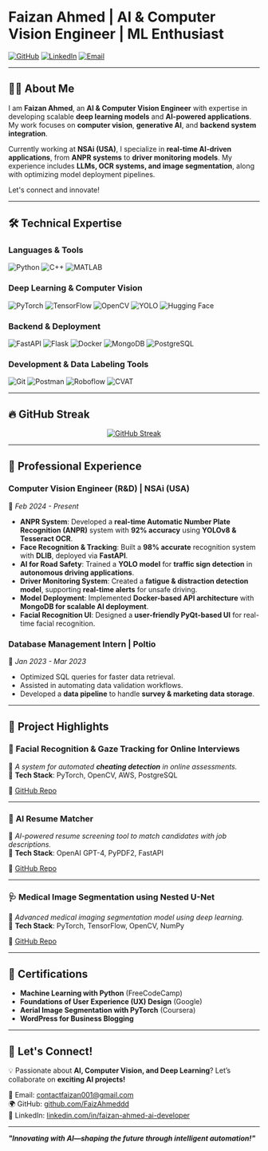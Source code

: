 # Faizan Ahmed | AI & Computer Vision Engineer | ML Enthusiast

[![GitHub](https://img.shields.io/badge/GitHub-FaizAhmeddd-171515?style=for-the-badge&logo=github)](https://github.com/FaizAhmeddd)
[![LinkedIn](https://img.shields.io/badge/LinkedIn-faizan--ahmed-0077B5?style=for-the-badge&logo=linkedin)](https://linkedin.com/in/faizan-ahmed-ai-developer/)
[![Email](https://img.shields.io/badge/Email-contactfaizan001@gmail.com-D14836?style=for-the-badge&logo=gmail)](mailto:contactfaizan001@gmail.com)

---

## 🧑‍💻 **About Me**

I am **Faizan Ahmed**, an **AI & Computer Vision Engineer** with expertise in developing scalable **deep learning models** and **AI-powered applications**. My work focuses on **computer vision**, **generative AI**, and **backend system integration**.

Currently working at **NSAi (USA)**, I specialize in **real-time AI-driven applications**, from **ANPR systems** to **driver monitoring models**. My experience includes **LLMs, OCR systems, and image segmentation**, along with optimizing model deployment pipelines.

Let's connect and innovate!

---

## 🛠 **Technical Expertise**

### **Languages & Tools**
![Python](https://img.shields.io/badge/Python-3670A0?style=for-the-badge&logo=python&logoColor=ffdd54)
![C++](https://img.shields.io/badge/C%2B%2B-00599C?style=for-the-badge&logo=c%2B%2B&logoColor=white)
![MATLAB](https://img.shields.io/badge/MATLAB-0076A8?style=for-the-badge&logo=mathworks&logoColor=white)

### **Deep Learning & Computer Vision**
![PyTorch](https://img.shields.io/badge/PyTorch-EE4C2C?style=for-the-badge&logo=pytorch&logoColor=white)
![TensorFlow](https://img.shields.io/badge/TensorFlow-FF6F00?style=for-the-badge&logo=TensorFlow&logoColor=white)
![OpenCV](https://img.shields.io/badge/OpenCV-5C3EE8?style=for-the-badge&logo=opencv&logoColor=white)
![YOLO](https://img.shields.io/badge/YOLO-00FFFF?style=for-the-badge&logo=YOLO&logoColor=black)
![Hugging Face](https://img.shields.io/badge/Hugging%20Face-F7931E?style=for-the-badge&logo=huggingface&logoColor=white)

### **Backend & Deployment**
![FastAPI](https://img.shields.io/badge/FastAPI-009688?style=for-the-badge&logo=fastapi&logoColor=white)
![Flask](https://img.shields.io/badge/Flask-000000?style=for-the-badge&logo=flask&logoColor=white)
![Docker](https://img.shields.io/badge/Docker-2496ED?style=for-the-badge&logo=docker&logoColor=white)
![MongoDB](https://img.shields.io/badge/MongoDB-4EA94B?style=for-the-badge&logo=mongodb&logoColor=white)
![PostgreSQL](https://img.shields.io/badge/PostgreSQL-336791?style=for-the-badge&logo=postgresql&logoColor=white)

### **Development & Data Labeling Tools**
![Git](https://img.shields.io/badge/Git-F05032?style=for-the-badge&logo=git&logoColor=white)
![Postman](https://img.shields.io/badge/Postman-FF6C37?style=for-the-badge&logo=postman&logoColor=white)
![Roboflow](https://img.shields.io/badge/Roboflow-4A90E2?style=for-the-badge&logo=roboflow&logoColor=white)
![CVAT](https://img.shields.io/badge/CVAT-FF6C37?style=for-the-badge&logo=cvat&logoColor=white)

---

## 🔥 **GitHub Streak**

<div align="center">
  
[![GitHub Streak](https://github-readme-streak-stats.herokuapp.com?user=FaizAhmeddd&theme=radical&hide_border=true)](https://github.com/FaizAhmeddd)

</div>

---

## 🚀 **Professional Experience**

### **Computer Vision Engineer (R&D) | NSAi (USA)**  
📍 _Feb 2024 - Present_

- **ANPR System**: Developed a **real-time Automatic Number Plate Recognition (ANPR)** system with **92% accuracy** using **YOLOv8 & Tesseract OCR**.
- **Face Recognition & Tracking**: Built a **98% accurate** recognition system with **DLIB**, deployed via **FastAPI**.
- **AI for Road Safety**: Trained a **YOLO model** for **traffic sign detection** in **autonomous driving applications**.
- **Driver Monitoring System**: Created a **fatigue & distraction detection model**, supporting **real-time alerts** for unsafe driving.
- **Model Deployment**: Implemented **Docker-based API architecture** with **MongoDB for scalable AI deployment**.
- **Facial Recognition UI**: Designed a **user-friendly PyQt-based UI** for real-time facial recognition.

### **Database Management Intern | Poltio**  
📍 _Jan 2023 - Mar 2023_

- Optimized SQL queries for faster data retrieval.
- Assisted in automating data validation workflows.
- Developed a **data pipeline** to handle **survey & marketing data storage**.

---

## 🎯 **Project Highlights**

### 🔎 **Facial Recognition & Gaze Tracking for Online Interviews**
📌 _A system for automated **cheating detection** in online assessments._  
🔹 **Tech Stack**: PyTorch, OpenCV, AWS, PostgreSQL  

🔗 [GitHub Repo](https://github.com/FaizAhmeddd/Facial-Recognition-and-Gaze-Tracking-Based-Cheating-Detection-in-Online-Interviews)

---

### 📄 **AI Resume Matcher**
📌 _AI-powered resume screening tool to match candidates with job descriptions._  
🔹 **Tech Stack**: OpenAI GPT-4, PyPDF2, FastAPI  

🔗 [GitHub Repo](https://github.com/FaizAhmeddd/Resume-matcher-with-job-description)

---

### 🩺 **Medical Image Segmentation using Nested U-Net**
📌 _Advanced medical imaging segmentation model using deep learning._  
🔹 **Tech Stack**: PyTorch, TensorFlow, OpenCV, NumPy  

🔗 [GitHub Repo](https://github.com/FaizAhmeddd/Nested-U-Net-Architecture-for-medical-imgae-segmentation)

---

## 📜 **Certifications**

- **Machine Learning with Python** (FreeCodeCamp)  
- **Foundations of User Experience (UX) Design** (Google)  
- **Aerial Image Segmentation with PyTorch** (Coursera)  
- **WordPress for Business Blogging**  

---

## 🔗 **Let's Connect!**
💡 Passionate about **AI, Computer Vision, and Deep Learning**? Let’s collaborate on **exciting AI projects!**  

📧 Email: [contactfaizan001@gmail.com](mailto:contactfaizan001@gmail.com)  
🌍 GitHub: [github.com/FaizAhmeddd](https://github.com/FaizAhmeddd)  
🔗 LinkedIn: [linkedin.com/in/faizan-ahmed-ai-developer](https://linkedin.com/in/faizan-ahmed-ai-developer)  

---

**_"Innovating with AI—shaping the future through intelligent automation!"_**
